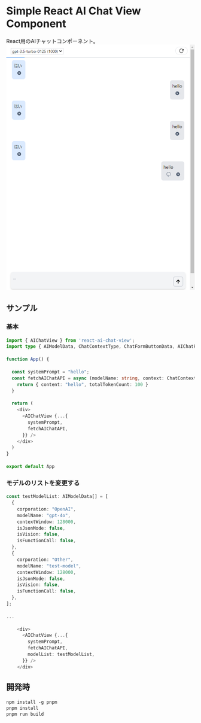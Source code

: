 # Simple React AI Chat View Component

React用のAIチャットコンポーネント。
![react ai chat view](doc/chatview.png)

## サンプル

### 基本

```typescript
import { AIChatView } from 'react-ai-chat-view';
import type { AIModelData, ChatContextType, ChatFormButtonData, AIChatResponse } from 'react-ai-chat-view';

function App() {

  const systemPrompt = "hello";
  const fetchAIChatAPI = async (modelName: string, context: ChatContextType): Promise<AIChatResponse> => {
    return { content: "hello", totalTokenCount: 100 }
  }

  return (
    <div>
      <AIChatView {...{
        systemPrompt,
        fetchAIChatAPI,
      }} />
    </div>
  )
}

export default App


```
### モデルのリストを変更する

```typescript
const testModelList: AIModelData[] = [
  {
    corporation: "OpenAI",
    modelName: "gpt-4o",
    contextWindow: 128000,
    isJsonMode: false,
    isVision: false,
    isFunctionCall: false,
  },
  {
    corporation: "Other",
    modelName: "test-model",
    contextWindow: 128000,
    isJsonMode: false,
    isVision: false,
    isFunctionCall: false,
  },
];

...

    <div>
      <AIChatView {...{
        systemPrompt,
        fetchAIChatAPI,
        modelList: testModelList,
      }} />
    </div>
```

## 開発時

```
npm install -g pnpm
pnpm install
pnpm run build
```